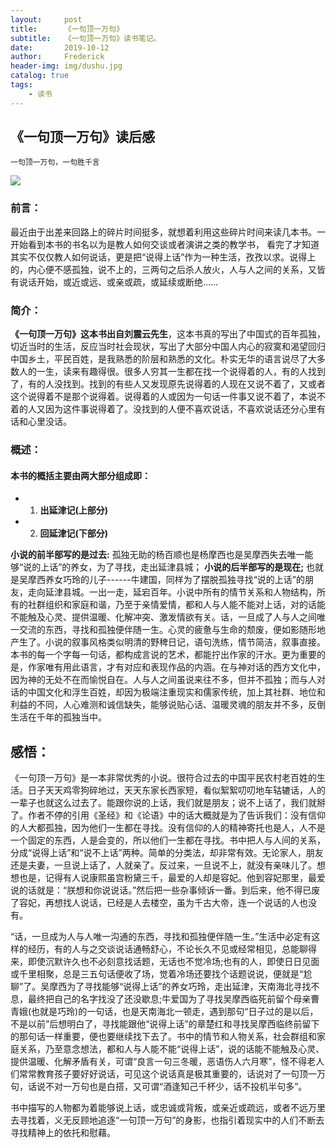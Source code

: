 ```yaml
---
layout:     post
title:      《一句顶一万句》
subtitle:   《一句顶一万句》读书笔记。
date:       2019-10-12
author:     Frederick
header-img: img/dushu.jpg
catalog: true
tags:
    - 读书
---
```


## 《一句顶一万句》读后感 

    一句顶一万句，一句胜千言

![](https://github.com/FrederickHou/FrederickHou.github.io/blob/master/img/book1.jpg?raw=true)

### 前言：
最近由于出差来回路上的碎片时间挺多，就想着利用这些碎片时间来读几本书。一开始看到本书的书名以为是教人如何交谈或者演讲之类的教学书，
看完了才知道其实不仅仅教人如何说话，更是把“说得上话”作为一种生活，孜孜以求。说得上的，内心便不感孤独，说不上的，三两句之后杀人放火，人与人之间的关系，又皆有说话开始，或近或远、或亲或疏，或延续或断绝…… 

### 简介：

**《一句顶一万句》这本书出自刘震云先生**，这本书真的写出了中国式的百年孤独，切近当时的生活，反应当时社会现状，写出了大部分中国人内心的寂寞和渴望回归中国乡土，平民百姓，是我熟悉的阶层和熟悉的文化。朴实无华的语言说尽了大多数人的一生，读来有趣得很。很多人穷其一生都在找一个说得着的人，有的人找到了，有的人没找到。找到的有些人又发现原先说得着的人现在又说不着了，又或者这个说得着不是那个说得着。说得着的人或因为一句话一件事又说不着了，本说不着的人又因为这件事说得着了。没找到的人便不喜欢说话，不喜欢说话还分心里有话和心里没话。

### 概述：

#### 本书的概括主要由两大部分组成即：
- 1. **出延津记(上部分)**
- 2. **回延津记(下部分)**

**小说的前半部写的是过去:** 孤独无助的杨百顺也是杨摩西也是吴摩西失去唯一能够“说的上话”的养女，为了寻找，走出延津县城；
**小说的后半部写的是现在;** 也就是吴摩西养女巧玲的儿子------牛建国，同样为了摆脱孤独寻找“说的上话”的朋友，走向延津县城。一出一走，延宕百年。小说中所有的情节关系和人物结构，所有的社群组织和家庭和谐，乃至于亲情爱情，都和人与人能不能对上话，对的话能不能触及心灵、提供温暖、化解冲突、激发情欲有关。话，一旦成了人与人之间唯一交流的东西，寻找和孤独便伴随一生。心灵的疲惫与生命的颓废，便如影随形地产生了。小说的叙事风格类似明清的野稗日记，语句洗练，情节简洁，叙事直接。本书的每一个字每一句话，都构成言说的艺术，都能拧出作家的汗水。更为重要的是，作家唯有用此语言，才有对应和表现作品的内涵。在与神对话的西方文化中，因为神的无处不在而愉悦自在。人与人之间虽说来往不多，但并不孤独；而与人对话的中国文化和浮生百姓，却因为极端注重现实和儒家传统，加上其社群、地位和利益的不同，人心难测和诚信缺失，能够说贴心话、温暖灵魂的朋友并不多，反倒生活在千年的孤独当中。

## 感悟：

《一句顶一万句》是一本非常优秀的小说。很符合过去的中国平民农村老百姓的生活。日子天天鸡零狗碎地过，天天东家长西家短，看似絮絮叨叨地车轱辘话，人的一辈子也就这么过去了。能跟你说的上话，我们就是朋友；说不上话了，我们就掰了。作者不停的引用《圣经》和《论语》中的话大概就是为了告诉我们：没有信仰的人大都孤独，因为他们一生都在寻找。没有信仰的人的精神寄托也是人，人不是一个固定的东西，人是会变的，所以他们一生都在寻找。书中把人与人间的关系，分成“说得上话”和“说不上话”两种。简单的分类法，却非常有效。无论家人，朋友还是夫妻，一旦说上话了，人就亲了。反过来，一旦说不上，就没有亲味儿了。想想也是，记得有人说康熙虽宫粉黛三千，最爱的人却是容妃。他到容妃那里，最爱说的话就是：“朕想和你说说话。”然后把一些杂事倾诉一番。到后来，他不得已废了容妃，再想找人说话，已经是人去楼空，虽为千古大帝，连一个说话的人也没有。

“话，一旦成为人与人唯一沟通的东西，寻找和孤独便伴随一生。”生活中必定有这样的经历，有的人与之交谈说话通畅舒心，不论长久不见或经常相见，总能聊得来，即使沉默许久也不必刻意找话题，无话也不觉冷场;也有的人，即使日日见面或千里相聚，总是三五句话便收了场，觉着冷场还要找个话题说说，便就是“尬聊”了。吴摩西为了寻找能够“说得上话”的养女巧玲，走出延津，天南海北寻找不息，最终把自己的名字找没了还没歇息;牛爱国为了寻找吴摩西临死前留个母亲曹青娥(也就是巧玲)的一句话，也是天南海北一顿走，遇到那句“日子过的是以后，不是以前”后想明白了，寻找能跟他“说得上话”的章楚红和寻找吴摩西临终前留下的那句话一样重要，便也要继续找下去了。书中的情节和人物关系，社会群组和家庭关系，乃至意念想法，都和人与人能不能“说得上话”，说的话能不能触及心灵、提供温暖、化解矛盾有关，可谓“良言一句三冬暖，恶语伤人六月寒”，怪不得老人们常常教育孩子要好好说话，可见这个说话真是极其重要的，话说对了一句顶一万句，话说不对一万句也是白搭，又可谓“酒逢知己千杯少，话不投机半句多”。

书中描写的人物都为着能够说上话，或忠诚或背叛，或亲近或疏远，或者不远万里去寻找着，义无反顾地追逐“一句顶一万句”的身影，也指引着现实中的人们不断去寻找精神上的依托和慰藉。